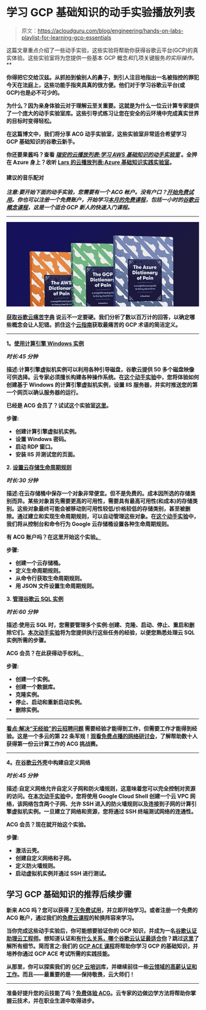 # 学习 GCP 基础知识的动手实验播放列表

> 原文：<https://acloudguru.com/blog/engineering/hands-on-labs-playlist-for-learning-gcp-essentials>

这篇文章重点介绍了一些动手实验，这些实验将帮助你获得谷歌云平台(GCP)的真实体验。这些实验室将为您提供一些基本 GCP 概念*和*几项关键服务*的实际操作。***

**你得把它交给汉兹。从抓拍到偷别人的鼻子，到引人注目地指出一名被指控的罪犯今天在法庭上，这些功能手指夹具真的很方便。他们对于学习谷歌云平台(或 GCP)也是必不可少的。**

**为什么？因为亲身体验云对于理解云至关重要。这就是为什么一位云计算专家提供了一个庞大的动手实验室库。这些引导式练习让您在安全的云环境中完成真实世界的目标时变得轻松。**

**在这篇博文中，我们将分享 ACG 动手实验室，这些实验室非常适合希望学习 GCP 基础知识的谷歌云新手。**

**你还要果酱吗？查看 [*瑞安的云播放列表:学习 AWS 基础知识的动手实验室*](https://acloudguru.com/blog/engineering/ryans-cloud-playlist-hands-on-labs-for-learning-aws-essentials) 。全押在 Azure 身上？收听 [Lars 的云播放列表:Azure 基础知识实践实验室](https://acloudguru.com/blog/engineering/lars-cloud-playlist-hands-on-labs-for-azure-fundamentals)。**

#### **建议的音乐配对**

***注意:要开始下面的动手实验，您需要有一个 ACG 帐户。没有户口？[开始免费试用](https://acloudguru.com/pricing)。你也可以注册一个免费账户，开始学习[本月的免费课程](https://acloudguru.com/blog/news/whats-free-at-acg)，包括一小时的[谷歌云概念课程](https://acloudguru.com/course/google-cloud-concepts)，这是一个适合 GCP 新人的快速入门课程。***

* * *

**[![Complete guide to the Cloud and Dictionary ](img/93ebf63b88ab7fbd48705a01952ba688.png)](https://get.acloudguru.com/cloud-dictionary-of-pain?ajs_aid=8b2cc73f-c0e0-442b-ba6d-0eb362250ebb)**

**[**获取谷歌云痛苦字典**](https://get.acloudguru.com/cloud-dictionary-of-pain)
说云不一定要硬。我们分析了数以百万计的回答，以确定哪些概念会让人犯错。抓住这个[云指南](https://get.acloudguru.com/cloud-dictionary-of-pain)获取最痛苦的 GCP 术语的简洁定义。**

* * *

****1。[使用计算引擎 Windows 实例](https://acloudguru.com/hands-on-labs/working-with-compute-engine-windows-instances)****

***时长:45 分钟***

**描述:计算引擎虚拟机实例可以利用各种引导磁盘，谷歌云提供 50 多个磁盘映像可供选择。云专家必须擅长构建各种操作系统。在[这个动手实验](https://acloudguru.com/hands-on-labs/working-with-compute-engine-windows-instances)中，您将体验如何创建基于 Windows 的计算引擎虚拟机实例，设置 IIS 服务器，并实时推送您的第一个网页以确认服务器的运行。**

**已经是 ACG 会员了？试试这个实验室[这里](https://learn.acloud.guru/handson/1e17cb98-d9d4-4092-93d4-afd5cea581e4)。**

**步骤:**

*   **创建计算引擎虚拟机实例。**
*   **设置 Windows 密码。**
*   **启动 RDP 窗口。**
*   **安装 IIS 并测试您的页面。**

**2. **[设置云存储生命周期规则](https://acloudguru.com/hands-on-labs/setting-cloud-storage-lifecycle-rules)****

***时长:30 分钟***

**描述:在云存储桶中保存一个对象非常便宜。但不是免费的。成本因所选的存储类别而异。某些对象首先需要更高的可用性，需要具有最高可用性(和成本)的存储类别。这些对象最终可能会被移动到可用性较低/价格较低的存储类别，甚至被删除。通过建立和实现生命周期规则，可以自动管理这些对象。在[这个动手实验](https://acloudguru.com/hands-on-labs/setting-cloud-storage-lifecycle-rules)中，我们将从控制台和命令行为 Google 云存储桶设置各种生命周期规则。**

**有 ACG 账户吗？在这里开始这个实验[。](https://learn.acloud.guru/handson/e3123267-e60a-4edd-9359-6173975626bd)**

**步骤:**

*   **创建一个云存储桶。**
*   **定义生命周期规则。**
*   **从命令行获取生命周期规则。**
*   **用 JSON 文件设置生命周期规则。**

**3. [**管理谷歌云 SQL 实例**](https://acloudguru.com/hands-on-labs/managing-google-cloud-sql-instances)**

***时长:60 分钟***

**描述:使用云 SQL 时，您需要管理多个实例:创建、克隆、启动、停止、重启和删除它们。[本次动手实验](https://acloudguru.com/hands-on-labs/managing-google-cloud-sql-instances)将为您提供执行这些任务的经验，以便您熟悉处理云 SQL 实例所需的步骤。**

**ACG 会员？在此获得动手权利[。](https://learn.acloud.guru/handson/ee9ac484-6289-4af6-933b-7f5c2757dd49)**

**步骤:**

*   **创建一个实例。**
*   **创建一个数据库。**
*   **克隆实例。**
*   **停止、启动和重新启动实例。**
*   **删除实例。**

* * *

**[**看点:解决“无经验”的云招聘问题**](https://get.acloudguru.com/solving-no-experience-cloud-problem-webinar)
需要经验才能得到工作，但需要工作才能得到经验。这是一个多云的第 22 条军规！[观看免费点播的网络研讨会](https://get.acloudguru.com/solving-no-experience-cloud-problem-webinar)，了解帮助数十人获得第一份云计算工作的 ACG 挑战赛。**

* * *

****4。[在谷歌云外壳](https://acloudguru.com/hands-on-labs/build-a-custom-network-in-google-cloud-shell)中构建自定义网络****

***时长:45 分钟***

**描述:自定义网络允许自定义子网和防火墙规则，这意味着您可以完全控制对资源的访问。在[本次动手实验](https://acloudguru.com/hands-on-labs/build-a-custom-network-in-google-cloud-shell)中，您将使用 Google Cloud Shell 创建一个云 VPC 网络，该网络包含两个子网、允许 SSH 进入的防火墙规则以及连接到子网的计算引擎虚拟机实例。一旦建立了网络和资源，您将通过 SSH 终端测试网络的连通性。**

**ACG 会员？现在就开始这个实验。**

**步骤:**

*   **激活云壳。**
*   **创建自定义网络和子网。**
*   **定义防火墙规则。**
*   **启动虚拟机实例并通过 SSH 进行测试。**

## **学习 GCP 基础知识的推荐后续步骤**

**新来 ACG 吗？您可以获得 [7 天免费试用](https://acloudguru.com/pricing)，并立即开始学习。或者注册一个免费的 ACG 账户，通过我们的[免费云课程](https://acloudguru.com/blog/news/whats-free-at-acg)的轮换阵容来学习。**

**当你完成这些动手实验后，你可能想要验证你的 GCP 知识，并成为一名[谷歌认证助理云工程师](https://acloudguru.com/course/google-certified-associate-cloud-engineer)。想知道认证和[有什么关系，哪个谷歌云认证最适合你](https://acloudguru.com/blog/engineering/which-google-cloud-certification-is-best-for-me)？跳过[这里](https://acloudguru.com/blog/engineering/which-google-cloud-certification-is-best-for-me)了解所有细节。简而言之:我们的 [GCP ACE 课程](https://acloudguru.com/course/google-certified-associate-cloud-engineer)将帮助你学习 GCP 的基础知识，并培养你通过 GCP ACE 考试所需的实践技能。**

**从那里，你可以探索我们的 [GCP 云培训](https://acloudguru.com/gcp-cloud-training)库，并继续前往一些[云领域的高薪认证和工作](https://acloudguru.com/blog/engineering/top-paying-cloud-certifications-and-jobs)。而且——最重要的是——保持敬畏，云大师们！**

* * *

**准备好提升您的云技能了吗？[免费体验 ACG](https://acloudguru.com/pricing)。云专家的边做边学方法将帮助你掌握云技术，并在职业生涯中取得进步。**